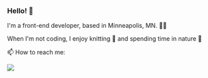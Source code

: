 ### Hello! 👋
I'm a front-end developer, based in Minneapolis, MN.  :woman_technologist:

When I'm not coding, I enjoy knitting :yarn: and spending time in nature :evergreen_tree:

📫 How to reach me:  
<div id="badges">
  <a href="https://www.linkedin.com/in/kate-running/">
    <img src = "https://img.shields.io/badge/LinkedIn-blue?logo=linkedin&logocolor=white&style=for-the-badge"/>
  </a>
</div>

<!--
**KateRunning/KateRunning** is a ✨ _special_ ✨ repository because its `README.md` (this file) appears on your GitHub profile.

Here are some ideas to get you started:

- 🔭 I’m currently working on ...
- 🌱 I’m currently learning ...
- 👯 I’m looking to collaborate on ...
- 🤔 I’m looking for help with ...
- 💬 Ask me about ...
- 📫 How to reach me: ...
- 😄 Pronouns: ...
- ⚡ Fun fact: ...
-->
